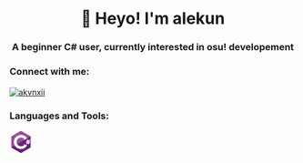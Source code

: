 <h1 align="center">🌺 Heyo! I'm alekun</h1>
<h3 align="center">A beginner C# user, currently interested in osu! developement</h3>

<h3 align="left">Connect with me:</h3>
<p align="left">
<a href="https://twitter.com/akvnxii" target="blank"><img align="center" src="https://raw.githubusercontent.com/rahuldkjain/github-profile-readme-generator/master/src/images/icons/Social/twitter.svg" alt="akvnxii" height="30" width="40" /></a>
</p>

<h3 align="left">Languages and Tools:</h3>
<p align="left"> <a href="https://www.w3schools.com/cs/" target="_blank" rel="noreferrer"> <img src="https://raw.githubusercontent.com/devicons/devicon/master/icons/csharp/csharp-original.svg" alt="csharp" width="40" height="40"/> </a> </p>


<!-- 🌺 hello there!
----------

* - **20** years old from **North Italy** (Veneto) ♡
* - learning **C#** (or trying to, at least) ♡
* - interested in **osu! developement** ♡
* - discord: **kvnxii** ♡

----------

<!-- [![Discord Presence](https://lanyard-profile-readme.vercel.app/api/493878038505979904?bg=8053b0&borderRadius=2px)](https://lanyard-visualizer.netlify.app/493878038505979904) 

----------

[](<img src="https://github.com/akvnxii/akvnxii/assets/75858881/1fcf3993-79c5-4e92-a31e-337168f61c96" width="250" height="250">) -->
